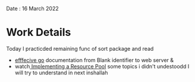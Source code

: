 Date : 16 March 2022
# Work Details
Today  I practicded remaining func of sort package and read  
- [efffecive go](https://go.dev/doc/effective_go) documentation from Blank identifier to web server & 
- watch[ Implementing a Resource Pool](https://www.youtube.com/watch?v=G33OlABzxW8&ab_channel=VilitoExquisitus) some topics i didn't undestoodd  I will try to understand in next inshallah

